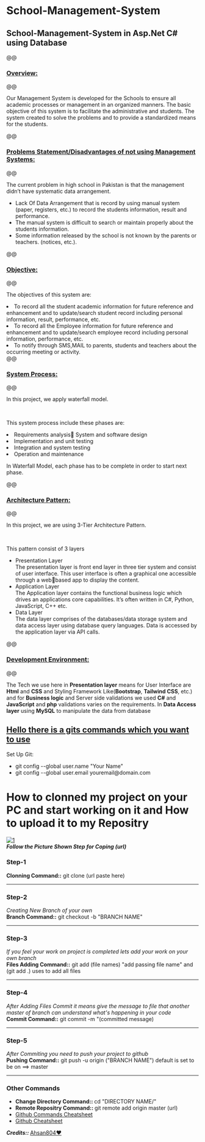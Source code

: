 # School-Management-System

<h2>School-Management-System in Asp.Net C# using Database</h2>

@@<h3><u>Overview:</u></h3>@@
<p>Our Management System is developed for the Schools to ensure all academic processes 
or management in an organized manners. The basic objective of this system is to facilitate the 
administrative and students. The system created to solve the problems and to provide a 
standardized means for the students.</p> 
@@<h3><u>Problems Statement/Disadvantages of not using Management Systems:</u></h3>@@
<p>The current problem in high school in Pakistan is that the management didn’t have systematic 
data arrangement.</p>
<ul>
<li> Lack Of Data Arrangement that is record by using manual system (paper, registers, etc.) 
to record the students information, result and performance. </li>
<li>The manual system is difficult to search or maintain properly about the students 
information.</li>
<li>Some information released by the school is not known by the parents or teachers.
(notices, etc.).</li>
</ul>
@@<h3><u>Objective:</u></h3>@@
<p>The objectives of this system are:</p>
<li>To record all the student academic information for future reference and enhancement 
and to update/search student record including personal information, result, 
performance, etc.</li>
<li>To record all the Employee information for future reference and enhancement and to 
update/search employee record including personal information, performance, etc.</li>
<li>To notify through SMS,MAIL to parents, students and teachers about the occurring 
meeting or activity.</li>
@@<h3><u>System Process:</u></h3>@@
<p>In this project, we apply waterfall model.</p><br>
<p>This system process include these phases are:</p>
<li>Requirements analysis System and software design</li>
<li>Implementation and unit testing </li>
<li>Integration and system testing </li>
<li>Operation and maintenance</li>
<p>In Waterfall Model, each phase has to be complete in order to start next phase.</p> 
@@<h3><u>Architecture Pattern:</u></h3>@@
<p>In this project, we are using 3-Tier Architecture Pattern.</p><br> 
<p>This pattern consist of 3 layers</p>
<ul>
<li> Presentation Layer</li>
  The presentation layer is front end layer in three tier system and consist of user 
interface. This user interface is often a graphical one accessible through a webbased app to display the content.
<li> Application Layer</li>
  The Application layer contains the functional business logic which drives an 
applications core capabilities. It’s often written in C#, Python, JavaScript, C++ etc.
<li> Data Layer</li>
  The data layer comprises of the databases/data storage system and data access 
layer using database query languages. Data is accessed by the application layer 
via API calls. 
</ul>
@@<h3><u>Development Environment:</u></h3>@@
</p>The Tech we use here in <b>Presentation layer</b> means for User Interface are <b>Html</b> and <b>CSS</b>
and Styling Framework Like(<b>Bootstrap</b>, <b>Tailwind CSS</b>, etc.) and for <b>Business logic</b> and Server 
side validations we used <b>C#</b> and <b>JavaScript</b> and <b>php</b> validations varies on the requirements. In 
<b>Data Access layer</b> using <b>MySQL</b> to manipulate the data from database</p>

<h2><u>Hello there is a gits commands which you want to use</u></h2>

Set Up Git:

<ul>
<li>git config --global user.name "Your Name"</br></li>
<li>git config --global user.email youremail@domain.com</li>
</ul>
<h1>How to clonned my project on your PC and start working on it and How  to upload it to my Repositry</br></h1>
<a target="_blank" href="https://ibb.co/zVQmfWB"><img src="https://i.ibb.co/VYJLB0z/1.png" alt="1" border="0"></a><br/><b><i>Follow the Picture Shown Step for Coping (url)</i></b><br />
<h3>Step-1</h3><b>Clonning Command::</b> git clone (url paste here)<hr>
<h3>Step-2</h3><i>Creating New Branch of your own</i></br><b>Branch Command::</b> git checkout -b "BRANCH NAME"<hr>
<h3>Step-3</h3><i>If you feel your work on project is completed lets add your work on your own branch</i></br><b>Files Adding Command::</b> git add (file names) "add passing file name" and (git add .) uses to add all files<hr>
<h3>Step-4</h3><i>After Adding Files Commit it means give the message to file that another master of branch can understand what's happening in your code</i></br><b>Commit Command::</b> git commit -m "(committed message)<hr>
<h3>Step-5</h3><i>After Commiting you need to push your project to github</i></br> <b>Pushing Command::</b> git push -u origin ("BRANCH NAME") default is set to be on ==> master<hr>

<h3>Other Commands</h3>
<ul><li><b>Change Directory Command:: </b>cd "DIRECTORY NAME/"</li><li><b>Remote Repositry Command:: </b>git remote add origin master (url)</li><li><a target="_blank" href="https://pdfhost.io/v/hO4YEV4gN_Git_Cheat_Sheet.pdf">Github Commands Cheatsheet<li><a target="_blank" href="https://pdfhost.io/v/ADxeUoeMH_AtlassianGitCheatsheetpdf.pdf">Github Cheatsheet</a></li></a></li></ul>

<b><i>Credits:: </i></b> <a href="https://github.com/Ahsan804">Ahsan804❤️</a>
